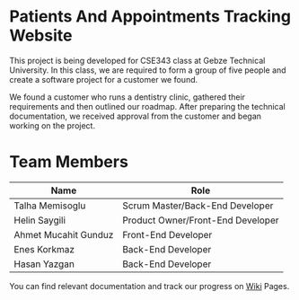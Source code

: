 # Patients And Appointments Tracking Website

This project is being developed for CSE343 class at Gebze Technical University. In this class, we are required to form a group of five people and create a software project for a customer we found. 

We found a customer who runs a dentistry clinic, gathered their requirements and then outlined our roadmap. After preparing the technical documentation, we received approval from the customer and began working on the project. 

# Team Members

 Name | Role
------------- | ------------- 
Talha Memisoglu | Scrum Master/Back-End Developer
Helin Saygili | Product Owner/Front-End Developer
Ahmet Mucahit Gunduz | Front-End Developer
Enes Korkmaz | Back-End Developer
Hasan Yazgan | Back-End Developer

You can find relevant documentation and track our progress on [Wiki](https://github.com/TalhaMemisoglu/Dentist-Web-Site/wiki) Pages.
